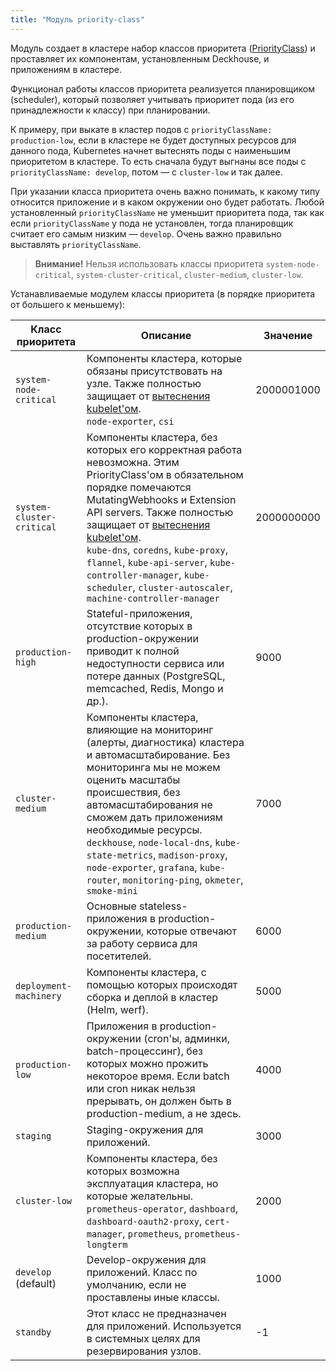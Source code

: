 ```yaml
---
title: "Модуль priority-class"
---
```


Модуль создает в кластере набор классов приоритета ([PriorityClass](https://kubernetes.io/docs/concepts/configuration/pod-priority-preemption/#priorityclass)) и проставляет их компонентам, установленным Deckhouse, и приложениям в кластере.

Функционал работы классов приоритета реализуется планировщиком (scheduler), который позволяет учитывать приоритет пода (из его принадлежности к классу) при планировании.

К примеру, при выкате в кластер подов с `priorityClassName: production-low`, если в кластере не будет доступных ресурсов для данного пода, Kubernetes начнет вытеснять поды с наименьшим приоритетом в кластере.
То есть сначала будут выгнаны все поды с `priorityClassName: develop`, потом — с `cluster-low` и так далее.

При указании класса приоритета очень важно понимать, к какому типу относится приложение и в каком окружении оно будет работать. Любой установленный `priorityClassName` не уменьшит приоритета пода, так как если `priorityClassName` у пода не установлен, тогда планировщик считает его самым низким — `develop`. Очень важно правильно выставлять `priorityClassName`.

> **Внимание!** Нельзя использовать классы приоритета `system-node-critical`, `system-cluster-critical`, `cluster-medium`, `cluster-low`.

Устанавливаемые модулем классы приоритета (в порядке приоритета от большего к меньшему):

| Класс приоритета | Описание                                                                                                                                                                                                                                                                                                                                                                                                                                                            | Значение   |
|-----------------------------------|---------------------------------------------------------------------------------------------------------------------------------------------------------------------------------------------------------------------------------------------------------------------------------------------------------------------------------------------------------------------------------------------------------------------------------------------------------------------|------------|
| `system-node-critical`            | Компоненты кластера, которые обязаны присутствовать на узле. Также полностью защищает от [вытеснения kubelet'ом](https://kubernetes.io/docs/tasks/administer-cluster/out-of-resource/).<br>`node-exporter`, `csi`                                                                                                                                                                                                                                                   | 2000001000 |
| `system-cluster-critical`         | Компоненты кластера, без которых его корректная работа невозможна. Этим PriorityClass'ом в обязательном порядке помечаются MutatingWebhooks и Extension API servers. Также полностью защищает от [вытеснения kubelet'ом](https://kubernetes.io/docs/tasks/administer-cluster/out-of-resource/).<br>`kube-dns`, `coredns`, `kube-proxy`, `flannel`, `kube-api-server`, `kube-controller-manager`, `kube-scheduler`, `cluster-autoscaler`, `machine-controller-manager` | 2000000000 |
| `production-high`                 | Stateful-приложения, отсутствие которых в production-окружении приводит к полной недоступности сервиса или потере данных (PostgreSQL, memcached, Redis, Mongo и др.).                                                                                                                                                                                                                                                                                                | 9000       |
| `cluster-medium`                  | Компоненты кластера, влияющие на мониторинг (алерты, диагностика) кластера и автомасштабирование. Без мониторинга мы не можем оценить масштабы происшествия, без автомасштабирования не сможем дать приложениям необходимые ресурсы.<br>`deckhouse`, `node-local-dns`, `kube-state-metrics`, `madison-proxy`, `node-exporter`, `grafana`, `kube-router`, `monitoring-ping`, `okmeter`, `smoke-mini`                                                  | 7000       |
| `production-medium`               | Основные stateless-приложения в production-окружении, которые отвечают за работу сервиса для посетителей.                                                                                                                                                                                                                                                                                                                                                           | 6000       |
| `deployment-machinery`            | Компоненты кластера, с помощью которых происходят сборка и деплой в кластер (Helm, werf).                                                                                                                                                                                                                                                                                                                                            | 5000       |
| `production-low`                  | Приложения в production-окружении (cron'ы, админки, batch-процессинг), без которых можно прожить некоторое время. Если batch или cron никак нельзя прерывать, он должен быть в production-medium, а не здесь.                                                                                                                                                                                                                                               | 4000       |
| `staging`                         | Staging-окружения для приложений.                                                                                                                                                                                                                                                                                                                                                                                                                                   | 3000       |
| `cluster-low`                     | Компоненты кластера, без которых возможна эксплуатация кластера, но которые желательны. <br>`prometheus-operator`, `dashboard`, `dashboard-oauth2-proxy`, `cert-manager`, `prometheus`, `prometheus-longterm`                                                                                                                                                                                                                                                       | 2000       |
| `develop` (default)               | Develop-окружения для приложений. Класс по умолчанию, если не проставлены иные классы.                                                                                                                                                                                                                                                                                                                                                                              | 1000       |
| `standby`                         | Этот класс не предназначен для приложений. Используется в системных целях для резервирования узлов.                                                                                                                                                                                                                                                                                                                                                                 | -1         |
